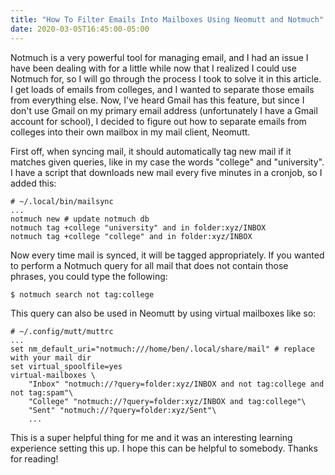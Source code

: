 ```yaml
---
title: "How To Filter Emails Into Mailboxes Using Neomutt and Notmuch"
date: 2020-03-05T16:45:00-05:00
---
```



Notmuch is a very powerful tool for managing email, and I had an issue
I have been dealing with for a little while now that I realized I
could use Notmuch for, so I will go through the process I took to
solve it in this article. I get loads of emails from colleges, and I
wanted to separate those emails from everything else. Now, I've heard
Gmail has this feature, but since I don't use Gmail on my primary
email address (unfortunately I have a Gmail account for school), I
decided to figure out how to separate emails from colleges into their
own mailbox in my mail client, Neomutt.

First off, when syncing mail, it should automatically tag new mail
if it matches given queries, like in my case the words "college" and
"university". I have a script that downloads new mail every five
minutes in a cronjob, so I added this:

	# ~/.local/bin/mailsync
	...
	notmuch new # update notmuch db
	notmuch tag +college "university" and in folder:xyz/INBOX
	notmuch tag +college "college" and in folder:xyz/INBOX

Now every time mail is synced, it will be tagged appropriately. If you
wanted to perform a Notmuch query for all mail that does not contain
those phrases, you could type the following:

	$ notmuch search not tag:college

This query can also be used in Neomutt by using virtual mailboxes like
so:

	# ~/.config/mutt/muttrc
	...
	set nm_default_uri="notmuch:///home/ben/.local/share/mail" # replace with your mail dir
	set virtual_spoolfile=yes
	virtual-mailboxes \
		"Inbox" "notmuch://?query=folder:xyz/INBOX and not tag:college and not tag:spam"\
		"College" "notmuch://?query=folder:xyz/INBOX and tag:college"\
		"Sent" "notmuch://?query=folder:xyz/Sent"\
		...

This is a super helpful thing for me and it was an interesting
learning experience setting this up. I hope this can be helpful to
somebody. Thanks for reading!
